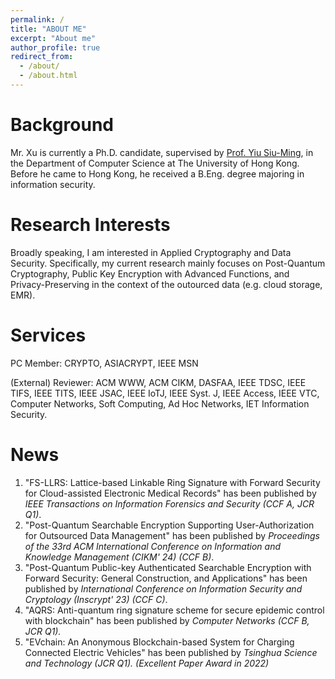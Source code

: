 ```yaml
---
permalink: /
title: "ABOUT ME"
excerpt: "About me"
author_profile: true
redirect_from: 
  - /about/
  - /about.html
--- 
```



Background
======
Mr. Xu is currently a Ph.D. candidate, supervised by [Prof. Yiu Siu-Ming](https://www.cs.hku.hk/index.php/people/academic-staff/smyiu), in the Department of Computer Science at The University of Hong Kong. Before he came to Hong Kong, he received a B.Eng. degree majoring in information security. 

Research Interests
======
Broadly speaking, I am interested in Applied Cryptography and Data Security. Specifically, my current research mainly focuses on Post-Quantum Cryptography, Public Key Encryption with Advanced Functions, and Privacy-Preserving in the context of the outourced data (e.g. cloud storage, EMR).

Services
======
PC Member: CRYPTO, ASIACRYPT, IEEE MSN

(External) Reviewer: ACM WWW, ACM CIKM, DASFAA, IEEE TDSC, IEEE TIFS, IEEE TITS, IEEE JSAC, IEEE IoTJ, IEEE Syst. J, IEEE Access, IEEE VTC, Computer Networks, Soft Computing, Ad Hoc Networks, IET Information Security.

News
======
1. "FS-LLRS: Lattice-based Linkable Ring Signature with Forward Security for Cloud-assisted Electronic Medical Records" has been published by *IEEE Transactions on Information Forensics and Security (CCF A, JCR Q1)*.
2. "Post-Quantum Searchable Encryption Supporting User-Authorization for Outsourced Data Management" has been published by *Proceedings of the 33rd ACM International Conference on Information and Knowledge Management (CIKM' 24) (CCF B)*.
3. "Post-Quantum Public-key Authenticated Searchable Encryption with Forward Security: General Construction, and Applications" has been published by *International Conference on Information Security and Cryptology (Inscrypt' 23) (CCF C)*.
4. "AQRS: Anti-quantum ring signature scheme for secure epidemic control with blockchain" has been published by *Computer Networks* *(CCF B, JCR Q1).*
5. "EVchain: An Anonymous Blockchain-based System for Charging Connected Electric Vehicles" has been published by *Tsinghua Science and Technology (JCR Q1).* *(Excellent Paper Award in 2022)*















